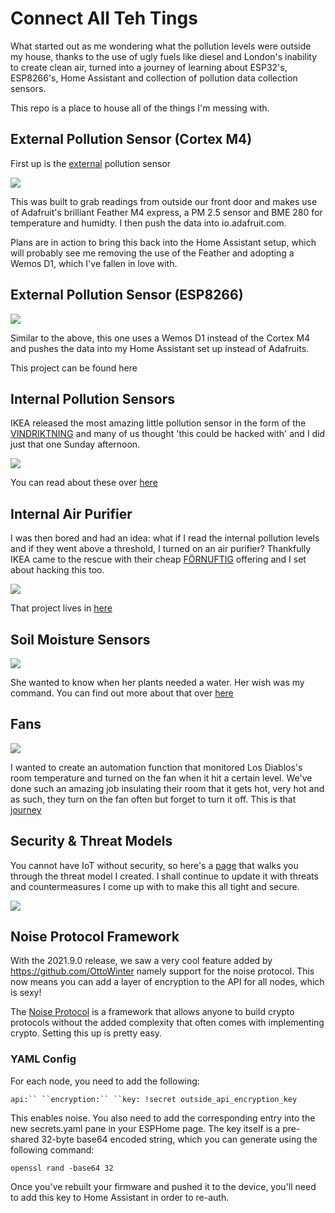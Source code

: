 # Connect All Teh Tings

What started out as me wondering what the pollution levels were outside my house, thanks to the use of ugly fuels like diesel and London's inability to create clean air, turned into a journey of learning about ESP32's, ESP8266's, Home Assistant and collection of pollution data collection sensors. 

This repo is a place to house all of the things I'm messing with. 

## External Pollution Sensor (Cortex M4)

First up is the [external](https://github.com/danielcuthbert/Pollution-Sensor) pollution sensor

![](https://github.com/danielcuthbert/Pollution-Sensor/raw/main/img/adafruit.png)

This was built to grab readings from outside our front door and makes use of Adafruit's brilliant Feather M4 express, a PM 2.5 sensor and BME 280 for temperature and humidty. I then push the data into io.adafruit.com. 

Plans are in action to bring this back into the Home Assistant setup, which will probably see me removing the use of the Feather and adopting a Wemos D1, which I've fallen in love with. 

## External Pollution Sensor (ESP8266)

![](images/smutsig.jpg)

Similar to the above, this one uses a Wemos D1 instead of the Cortex M4 and pushes the data into my Home Assistant set up instead of Adafruits. 

This project can be found here

## Internal Pollution Sensors

IKEA released the most amazing little pollution sensor in the form of the [VINDRIKTNING](https://www.ikea.com/gb/en/p/vindriktning-air-quality-sensor-80515910/) and many of us thought 'this could be hacked with' and I did just that one Sunday afternoon. 

![](images/vindriktning1.jpg)

You can read about these over [here](https://github.com/danielcuthbert/home-assistant/tree/main/VINDRIKTNING)

## Internal Air Purifier

I was then bored and had an idea: what if I read the internal pollution levels and if they went above a threshold, I turned on an air purifier? Thankfully IKEA came to the rescue with their cheap [FÖRNUFTIG](https://www.ikea.com/gb/en/p/foernuftig-air-purifier-black-40488065/) offering and I set about hacking this too. 

![](images/FORNUFTIG1.jpeg)

That project lives in [here](https://github.com/danielcuthbert/home-assistant/tree/main/Fornuftig)

## Soil Moisture Sensors

![](images/vaxter1.jpg)

She wanted to know when her plants needed a water. Her wish was my command. You can find out more about that over [here](https://github.com/danielcuthbert/home-assistant/tree/main/Vaxter)

## Fans

![](images/blaser1.jpg)

I wanted to create an automation function that monitored Los Diablos's room temperature and turned on the fan when it hit a certain level. We've done such an amazing job insulating their room that it gets hot, very hot and as such, they turn on the fan often but forget to turn it off. This is that [journey](https://github.com/danielcuthbert/home-assistant/tree/main/Blaser)

## Security & Threat Models

You cannot have IoT without security, so here's a [page](https://github.com/danielcuthbert/home-assistant/blob/main/threat_model.md) that walks you through the threat model I created. I shall continue to update it with threats and countermeasures I come up with to make this all tight and secure. 

![](images/ha_architecture.png)

## Noise Protocol Framework

With the 2021.9.0 release, we saw a very cool feature added by https://github.com/OttoWinter namely support for the noise protocol. This now means you can add a layer of encryption to the API for all nodes, which is sexy!

The [Noise Protocol](http://www.noiseprotocol.org/) is a framework that allows anyone to build crypto protocols without the added complexity that often comes with implementing crypto. Setting this up is pretty easy. 

### YAML Config

For each node, you need to add the following:

`api:``
  ``encryption:``
  ``key: !secret outside_api_encryption_key`

This enables noise. You also need to add the corresponding entry into the new secrets.yaml pane in your ESPHome page. The key itself is a pre-shared 32-byte base64 encoded string, which you can generate using the following command:

`openssl rand -base64 32`

Once you've rebuilt your firmware and pushed it to the device, you'll need to add this key to Home Assistant in order to re-auth. 